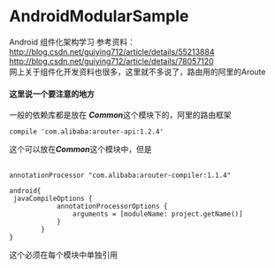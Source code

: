 # AndroidModularSample
Android 组件化架构学习
参考资料：<br>
<http://blog.csdn.net/guiying712/article/details/55213884>  <br>
<http://blog.csdn.net/guiying712/article/details/78057120> <br>
网上关于组件化开发资料也很多，这里就不多说了，路由用的阿里的Aroute

#### 这里说一个要注意的地方

一般的依赖库都是放在 ***Common***这个模块下的，阿里的路由框架<br>
```
compile 'com.alibaba:arouter-api:1.2.4'
```
这个可以放在***Common***这个模块中，但是<br><br>
```
annotationProcessor "com.alibaba:arouter-compiler:1.1.4"

android{
 javaCompileOptions {
            annotationProcessorOptions {
                arguments = [moduleName: project.getName()]
            }
        }
}
```
这个必须在每个模块中单独引用
